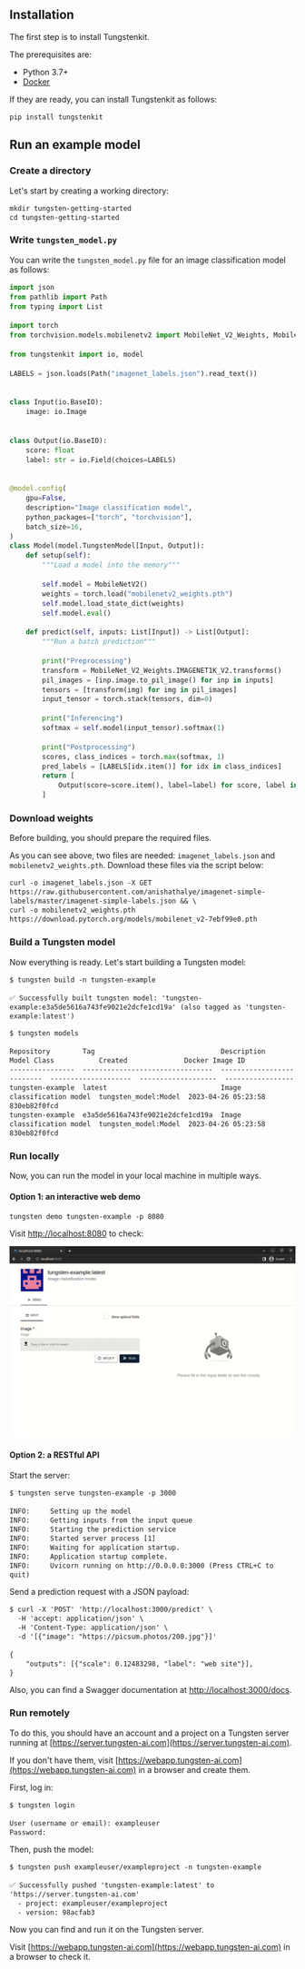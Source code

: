 ## Installation

The first step is to install Tungstenkit.

The prerequisites are:

- Python 3.7+
- [Docker](https://docs.docker.com/engine/install/)

If they are ready, you can install Tungstenkit as follows:

```shell
pip install tungstenkit
```

## Run an example model
### Create a directory
Let's start by creating a working directory:
```shell
mkdir tungsten-getting-started
cd tungsten-getting-started
```

### Write ``tungsten_model.py``
You can write the ``tungsten_model.py`` file for an image classification model as follows:
```python
import json
from pathlib import Path
from typing import List

import torch
from torchvision.models.mobilenetv2 import MobileNet_V2_Weights, MobileNetV2

from tungstenkit import io, model

LABELS = json.loads(Path("imagenet_labels.json").read_text())


class Input(io.BaseIO):
    image: io.Image


class Output(io.BaseIO):
    score: float
    label: str = io.Field(choices=LABELS)


@model.config(
    gpu=False,
    description="Image classification model",
    python_packages=["torch", "torchvision"],
    batch_size=16,
)
class Model(model.TungstenModel[Input, Output]):
    def setup(self):
        """Load a model into the memory"""

        self.model = MobileNetV2()
        weights = torch.load("mobilenetv2_weights.pth")
        self.model.load_state_dict(weights)
        self.model.eval()

    def predict(self, inputs: List[Input]) -> List[Output]:
        """Run a batch prediction"""

        print("Preprocessing")
        transform = MobileNet_V2_Weights.IMAGENET1K_V2.transforms()
        pil_images = [inp.image.to_pil_image() for inp in inputs]
        tensors = [transform(img) for img in pil_images]
        input_tensor = torch.stack(tensors, dim=0)

        print("Inferencing")
        softmax = self.model(input_tensor).softmax(1)

        print("Postprocessing")
        scores, class_indices = torch.max(softmax, 1)
        pred_labels = [LABELS[idx.item()] for idx in class_indices]
        return [
            Output(score=score.item(), label=label) for score, label in zip(scores, pred_labels)
        ]

```

### Download weights
Before building, you should prepare the required files.

As you can see above, two files are needed: ``imagenet_labels.json`` and ``mobilenetv2_weights.pth``.
Download these files via the script below:
```shell
curl -o imagenet_labels.json -X GET https://raw.githubusercontent.com/anishathalye/imagenet-simple-labels/master/imagenet-simple-labels.json && \  
curl -o mobilenetv2_weights.pth https://download.pytorch.org/models/mobilenet_v2-7ebf99e0.pth
```



### Build a Tungsten model
Now everything is ready. Let's start building a Tungsten model:
```console
$ tungsten build -n tungsten-example

✅ Successfully built tungsten model: 'tungsten-example:e3a5de5616a743fe9021e2dcfe1cd19a' (also tagged as 'tungsten-example:latest')
```

```console
$ tungsten models

Repository        Tag                               Description                 Model Class           Created              Docker Image ID
----------------  --------------------------------  --------------------------  --------------------  -------------------  -----------------
tungsten-example  latest                            Image classification model  tungsten_model:Model  2023-04-26 05:23:58  830eb82f0fcd
tungsten-example  e3a5de5616a743fe9021e2dcfe1cd19a  Image classification model  tungsten_model:Model  2023-04-26 05:23:58  830eb82f0fcd
```


### Run locally
Now, you can run the model in your local machine in multiple ways.

#### Option 1: an interactive web demo
```
tungsten demo tungsten-example -p 8080
```
Visit [http://localhost:8080](http://localhost:8080) to check:

![local-demo](../images/getting-started-local-model-demo.gif)


#### Option 2: a RESTful API
Start the server:
```console
$ tungsten serve tungsten-example -p 3000

INFO:     Setting up the model
INFO:     Getting inputs from the input queue
INFO:     Starting the prediction service
INFO:     Started server process [1]
INFO:     Waiting for application startup.
INFO:     Application startup complete.
INFO:     Uvicorn running on http://0.0.0.0:3000 (Press CTRL+C to quit)
```

Send a prediction request with a JSON payload:
```console
$ curl -X 'POST' 'http://localhost:3000/predict' \
  -H 'accept: application/json' \
  -H 'Content-Type: application/json' \
  -d '[{"image": "https://picsum.photos/200.jpg"}]'

{
    "outputs": [{"scale": 0.12483298, "label": "web site"}],
}
```


Also, you can find a Swagger documentation at [http://localhost:3000/docs](http://localhost:3000/docs).

<!-- ![tungsten-model-api](../images/model-api.png "Tungsten Model API") -->

### Run remotely
To do this, you should have an account and a project on a Tungsten server running at [https://server.tungsten-ai.com](https://server.tungsten-ai.com).  

If you don't have them, visit [https://webapp.tungsten-ai.com](https://webapp.tungsten-ai.com) in a browser and create them.


First, log in:
```console
$ tungsten login

User (username or email): exampleuser
Password: 
```

Then, push the model:
```console
$ tungsten push exampleuser/exampleproject -n tungsten-example

✅ Successfully pushed 'tungsten-example:latest' to 'https://server.tungsten-ai.com'
  - project: exampleuser/exampleproject
  - version: 98acfab3
```

Now you can find and run it on the Tungsten server.

Visit [https://webapp.tungsten-ai.com](https://webapp.tungsten-ai.com) in a browser to check it.